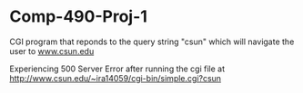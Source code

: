 # Comp-490-Proj-1

CGI program that reponds to the query string "csun" which will navigate the user to www.csun.edu

Experiencing 500 Server Error after running the cgi file at http://www.csun.edu/~ira14059/cgi-bin/simple.cgi?csun

